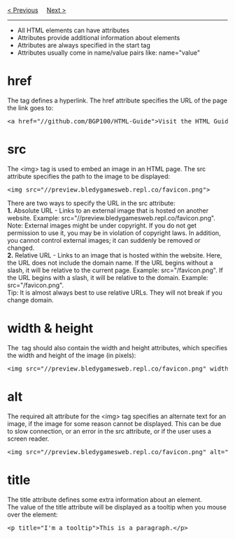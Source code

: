 <a href="/HTML/Elements.md">&lt; Previous</a>
&nbsp;&nbsp;&nbsp;
<a href="/HTML/Heading.md">Next &gt;</a>
<hr>
<ul>
  <li>All HTML elements can have attributes</li>
  <li>Attributes provide additional information about elements</li>
  <li>Attributes are always specified in the start tag</li>
  <li>Attributes usually come in name/value pairs like: name="value"</li>
</ul>
<h1>href</h1>
The <a> tag defines a hyperlink. The href attribute specifies the URL of the page the link goes to:
<pre>&lt;a href="//github.com/BGP100/HTML-Guide"&gt;Visit the HTML Guide&lt;/a&gt;</pre>
<h1>src</h1>
The &lt;img&gt; tag is used to embed an image in an HTML page. The src attribute specifies the path to the image to be displayed:
<pre>&lt;img src="//preview.bledygamesweb.repl.co/favicon.png"&gt;</pre>
There are two ways to specify the URL in the src attribute:
<br>
<b>1.</b> Absolute URL - Links to an external image that is hosted on another website. Example: src="//preview.bledygamesweb.repl.co/favicon.png".
<br>
Note: External images might be under copyright. If you do not get permission to use it, you may be in violation of copyright laws. In addition, you cannot control external images; it can suddenly be removed or changed.
<br>
<b>2.</b> Relative URL - Links to an image that is hosted within the website. Here, the URL does not include the domain name. If the URL begins without a slash, it will be relative to the current page. Example: src="/favicon.png". If the URL begins with a slash, it will be relative to the domain. Example: src="/favicon.png".
<br>
Tip: It is almost always best to use relative URLs. They will not break if you change domain.
<h1>width & height</h1>
The <img> tag should also contain the width and height attributes, which specifies the width and height of the image (in pixels):
<pre>&lt;img src="//preview.bledygamesweb.repl.co/favicon.png" width="500" height="600"&gt;</pre>
<h1>alt</h1>
The required alt attribute for the &lt;img&gt; tag specifies an alternate text for an image, if the image for some reason cannot be displayed. This can be due to slow connection, or an error in the src attribute, or if the user uses a screen reader.
<pre>&lt;img src="//preview.bledygamesweb.repl.co/favicon.png" alt="BGP100 Image"&gt;</pre>
<h1>title</h1>
The title attribute defines some extra information about an element.
<br>
The value of the title attribute will be displayed as a tooltip when you mouse over the element:
<pre>&lt;p title="I'm a tooltip"&gt;This is a paragraph.&lt;/p&gt;</pre>
